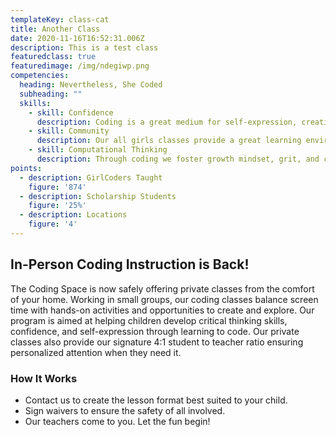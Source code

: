 ```yaml
---
templateKey: class-cat
title: Another Class
date: 2020-11-16T16:52:31.006Z
description: This is a test class
featuredclass: true
featuredimage: /img/ndegiwp.png
competencies:
  heading: Nevertheless, She Coded
  subheading: ""
  skills:
    - skill: Confidence
      description: Coding is a great medium for self-expression, creativity, and fostering intellectual confidence.
    - skill: Community
      description: Our all girls classes provide a great learning environment for GirlCoders to learn to code, create, and problem solve.
    - skill: Computational Thinking
      description: Through coding we foster ​growth mindset, grit, and computational thinking. Campers develop a newfound problem solving stamina they've never seen before. ​
points:
  - description: GirlCoders Taught
    figure: '874'
  - description: Scholarship Students
    figure: '25%'
  - description: Locations
    figure: '4'
---
```



## In-Person Coding Instruction is Back!

The Coding Space is now safely offering private classes from the comfort of your home. Working in small groups, our coding classes balance screen time with hands-on activities and opportunities to create and explore. Our program is aimed at helping children develop critical thinking skills, confidence, and self-expression through learning to code. Our private classes also provide our signature 4:1 student to teacher ratio ensuring personalized attention when they need it.

### How It Works

* Contact us to create the lesson format best suited to your child.
* Sign waivers to ensure the safety of all involved.
* Our teachers come to you. Let the fun begin!
